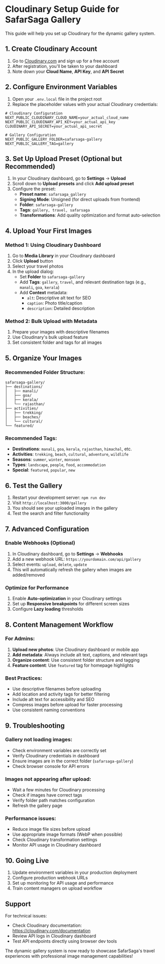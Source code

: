 # Cloudinary Setup Guide for SafarSaga Gallery

This guide will help you set up Cloudinary for the dynamic gallery system.

## 1. Create Cloudinary Account

1. Go to [Cloudinary.com](https://cloudinary.com) and sign up for a free account
2. After registration, you'll be taken to your dashboard
3. Note down your **Cloud Name**, **API Key**, and **API Secret**

## 2. Configure Environment Variables

1. Open your `.env.local` file in the project root
2. Replace the placeholder values with your actual Cloudinary credentials:

```env
# Cloudinary Configuration
NEXT_PUBLIC_CLOUDINARY_CLOUD_NAME=your_actual_cloud_name
NEXT_PUBLIC_CLOUDINARY_API_KEY=your_actual_api_key
CLOUDINARY_API_SECRET=your_actual_api_secret

# Gallery Configuration
NEXT_PUBLIC_GALLERY_FOLDER=safarsaga-gallery
NEXT_PUBLIC_GALLERY_TAG=gallery
```

## 3. Set Up Upload Preset (Optional but Recommended)

1. In your Cloudinary dashboard, go to **Settings** → **Upload**
2. Scroll down to **Upload presets** and click **Add upload preset**
3. Configure the preset:
   - **Preset name**: `safarsaga_gallery`
   - **Signing Mode**: Unsigned (for direct uploads from frontend)
   - **Folder**: `safarsaga-gallery`
   - **Tags**: `gallery, travel, safarsaga`
   - **Transformations**: Add quality optimization and format auto-selection

## 4. Upload Your First Images

### Method 1: Using Cloudinary Dashboard
1. Go to **Media Library** in your Cloudinary dashboard
2. Click **Upload** button
3. Select your travel photos
4. In the upload dialog:
   - Set **Folder** to `safarsaga-gallery`
   - Add **Tags**: `gallery`, `travel`, and relevant destination tags (e.g., `manali`, `goa`, `kerala`)
   - Add **Context** metadata:
     - `alt`: Descriptive alt text for SEO
     - `caption`: Photo title/caption
     - `description`: Detailed description

### Method 2: Bulk Upload with Metadata
1. Prepare your images with descriptive filenames
2. Use Cloudinary's bulk upload feature
3. Set consistent folder and tags for all images

## 5. Organize Your Images

### Recommended Folder Structure:
```
safarsaga-gallery/
├── destinations/
│   ├── manali/
│   ├── goa/
│   ├── kerala/
│   └── rajasthan/
├── activities/
│   ├── trekking/
│   ├── beaches/
│   └── cultural/
└── featured/
```

### Recommended Tags:
- **Destinations**: `manali`, `goa`, `kerala`, `rajasthan`, `himachal`, etc.
- **Activities**: `trekking`, `beach`, `cultural`, `adventure`, `wildlife`
- **Seasons**: `summer`, `winter`, `monsoon`
- **Types**: `landscape`, `people`, `food`, `accommodation`
- **Special**: `featured`, `popular`, `new`

## 6. Test the Gallery

1. Restart your development server: `npm run dev`
2. Visit `http://localhost:3000/gallery`
3. You should see your uploaded images in the gallery
4. Test the search and filter functionality

## 7. Advanced Configuration

### Enable Webhooks (Optional)
1. In Cloudinary dashboard, go to **Settings** → **Webhooks**
2. Add a new webhook URL: `https://yourdomain.com/api/gallery`
3. Select events: `upload`, `delete`, `update`
4. This will automatically refresh the gallery when images are added/removed

### Optimize for Performance
1. Enable **Auto-optimization** in your Cloudinary settings
2. Set up **Responsive breakpoints** for different screen sizes
3. Configure **Lazy loading** thresholds

## 8. Content Management Workflow

### For Admins:
1. **Upload new photos**: Use Cloudinary dashboard or mobile app
2. **Add metadata**: Always include alt text, captions, and relevant tags
3. **Organize content**: Use consistent folder structure and tagging
4. **Feature content**: Use `featured` tag for homepage highlights

### Best Practices:
- Use descriptive filenames before uploading
- Add location and activity tags for better filtering
- Include alt text for accessibility and SEO
- Compress images before upload for faster processing
- Use consistent naming conventions

## 9. Troubleshooting

### Gallery not loading images:
- Check environment variables are correctly set
- Verify Cloudinary credentials in dashboard
- Ensure images are in the correct folder (`safarsaga-gallery`)
- Check browser console for API errors

### Images not appearing after upload:
- Wait a few minutes for Cloudinary processing
- Check if images have correct tags
- Verify folder path matches configuration
- Refresh the gallery page

### Performance issues:
- Reduce image file sizes before upload
- Use appropriate image formats (WebP when possible)
- Check Cloudinary transformation settings
- Monitor API usage in Cloudinary dashboard

## 10. Going Live

1. Update environment variables in your production deployment
2. Configure production webhook URLs
3. Set up monitoring for API usage and performance
4. Train content managers on upload workflow

## Support

For technical issues:
- Check Cloudinary documentation: https://cloudinary.com/documentation
- Review API logs in Cloudinary dashboard
- Test API endpoints directly using browser dev tools

The dynamic gallery system is now ready to showcase SafarSaga's travel experiences with professional image management capabilities!